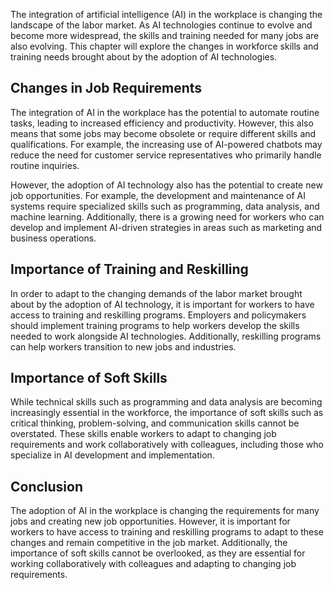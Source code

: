 
The integration of artificial intelligence (AI) in the workplace is changing the landscape of the labor market. As AI technologies continue to evolve and become more widespread, the skills and training needed for many jobs are also evolving. This chapter will explore the changes in workforce skills and training needs brought about by the adoption of AI technologies.

Changes in Job Requirements
---------------------------

The integration of AI in the workplace has the potential to automate routine tasks, leading to increased efficiency and productivity. However, this also means that some jobs may become obsolete or require different skills and qualifications. For example, the increasing use of AI-powered chatbots may reduce the need for customer service representatives who primarily handle routine inquiries.

However, the adoption of AI technology also has the potential to create new job opportunities. For example, the development and maintenance of AI systems require specialized skills such as programming, data analysis, and machine learning. Additionally, there is a growing need for workers who can develop and implement AI-driven strategies in areas such as marketing and business operations.

Importance of Training and Reskilling
-------------------------------------

In order to adapt to the changing demands of the labor market brought about by the adoption of AI technology, it is important for workers to have access to training and reskilling programs. Employers and policymakers should implement training programs to help workers develop the skills needed to work alongside AI technologies. Additionally, reskilling programs can help workers transition to new jobs and industries.

Importance of Soft Skills
-------------------------

While technical skills such as programming and data analysis are becoming increasingly essential in the workforce, the importance of soft skills such as critical thinking, problem-solving, and communication skills cannot be overstated. These skills enable workers to adapt to changing job requirements and work collaboratively with colleagues, including those who specialize in AI development and implementation.

Conclusion
----------

The adoption of AI in the workplace is changing the requirements for many jobs and creating new job opportunities. However, it is important for workers to have access to training and reskilling programs to adapt to these changes and remain competitive in the job market. Additionally, the importance of soft skills cannot be overlooked, as they are essential for working collaboratively with colleagues and adapting to changing job requirements.
